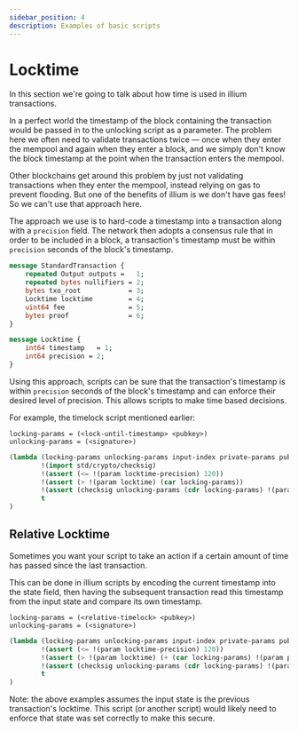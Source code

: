 ```yaml
---
sidebar_position: 4
description: Examples of basic scripts
---
```


# Locktime

In this section we're going to talk about how time is used in illium transactions. 

In a perfect world the timestamp of the block containing the transaction would be passed in to the unlocking script as a
parameter. The problem here we often need to validate transactions twice ― once when they enter the mempool and again when 
they enter a block, and we simply don't know the block timestamp at the point when the transaction enters the mempool. 

Other blockchains get around this problem by just not validating transactions when they enter the mempool, instead relying
on gas to prevent flooding. But one of the benefits of illium is we don't have gas fees! So we can't use that approach
here.

The approach we use is to hard-code a timestamp into a transaction along with a `precision` field. The network then 
adopts a consensus rule that in order to be included in a block, a transaction's timestamp must be within `precision` seconds
of the block's timestamp.

```protobuf
message StandardTransaction {
    repeated Output outputs =   1;
    repeated bytes nullifiers = 2;
    bytes txo_root            = 3;
    Locktime locktime         = 4;
    uint64 fee                = 5;
    bytes proof               = 6;
}

message Locktime {
    int64 timestamp   = 1;
    int64 precision = 2;
}
```

Using this approach, scripts can be sure that the transaction's timestamp is within `precision` seconds of the block's 
timestamp and can enforce their desired level of precision. This allows scripts to make time based decisions.

For example, the timelock script mentioned earlier:
```
locking-params = (<lock-until-timestamp> <pubkey>)
unlocking-params = (<signature>)
```

```lisp
(lambda (locking-params unlocking-params input-index private-params public-params)
        !(import std/crypto/checksig)
        !(assert (<= !(param locktime-precision) 120))
        !(assert (> !(param locktime) (car locking-params))
        !(assert (checksig unlocking-params (cdr locking-params) !(param sighash)))
        t
)
```

## Relative Locktime

Sometimes you want your script to take an action if a certain amount of time has passed since the last transaction. 

This can be done in illium scripts by encoding the current timestamp into the state field, then having the subsequent
transaction read this timestamp from the input state and compare its own timestamp.

```
locking-params = (<relative-timelock> <pubkey>)
unlocking-params = (<signature>)
```

```lisp
(lambda (locking-params unlocking-params input-index private-params public-params)
        !(assert (<= !(param locktime-precision) 120))
        !(assert (> !(param locktime) (+ (car locking-params) !(param priv-in input-index state))))
        !(assert (checksig unlocking-params (cdr locking-params) !(param sighash)))
        t
)
```

Note: the above examples assumes the input state is the previous transaction's locktime. This script (or another script) 
would likely need to enforce that state was set correctly to make this secure. 